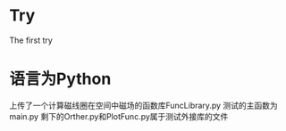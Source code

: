 # Try
The first try

# 语言为Python
上传了一个计算磁线圈在空间中磁场的函数库FuncLibrary.py
测试的主函数为main.py
剩下的Orther.py和PlotFunc.py属于测试外接库的文件
